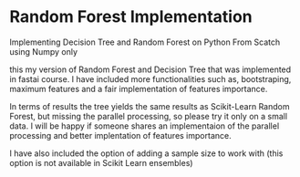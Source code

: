 # Random Forest Implementation

Implementing Decision Tree and Random Forest on Python From Scatch using Numpy only

this my version of Random Forest and Decision Tree that was implemented in fastai course. I have included more functionalities such as,
bootstraping, maximum features and a fair implementation of features importance.

In terms of results the tree yields the same results as Scikit-Learn Random Forest, but missing the parallel processing, so please try it
only on a small data. I will be happy if someone shares an implementaion of the parallel processing and better implentation of features importance.

I have also included the option of adding a sample size to work with (this option is not available in Scikit Learn ensembles)





